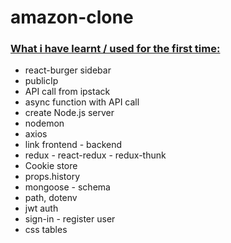# amazon-clone 

### <ins>What i have learnt / used for the first time:</ins>

- react-burger sidebar
- publicIp
- API call from ipstack
- async function with API call
- create Node.js server
- nodemon
- axios
- link frontend - backend
- redux - react-redux - redux-thunk
- Cookie store
- props.history
- mongoose - schema
- path, dotenv
- jwt auth
- sign-in - register user
- css tables